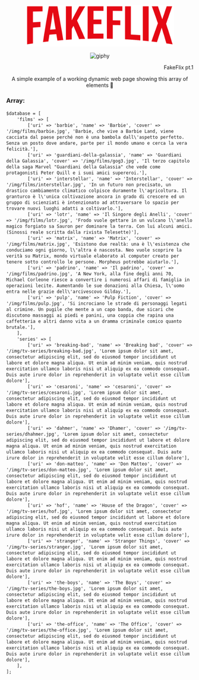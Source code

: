 <p align="center"><img src="public/img/logo.png" width="400" alt="Laravel Logo"></a></p>

<p align="center">
  <img src="https://github.com/RedRibbon990/FakeFlix/assets/144163977/d636f0e2-e5df-44b9-8991-0eb21bcde98b" width="auto" alt="giphy">
</p>

<p align="end">FakeFlix pt.1</p>

<p align="center">
    A simple example of a working dynamic web page showing this array of elements 🔻

### Array:
    $database = [
        'films' => [
            ['uri' => 'barbie', 'name' => 'Barbie', 'cover' => '/img/films/barbie.jpg', 'Barbie, che vive a Barbie Land, viene cacciata dal paese perché non è una bambola dall\'aspetto perfetto. Senza un posto dove andare, parte per il mondo umano e cerca la vera felicità.'],
            ['uri' => 'guardiani-della-galassia', 'name' => 'Guardiani della Galassia', 'cover' => '/img/films/gog3.jpg', 'Il terzo capitolo della saga Marvel "Guardiani della Galassia" che vede come protagonisti Peter Quill e i suoi amici supereroi.'],
            ['uri' => 'interstellar', 'name' => 'Interstellar', 'cover' => '/img/films/interstellar.jpg', 'In un futuro non precisato, un drastico cambiamento climatico colpisce duramente l\'agricoltura. Il granturco è l\'unica coltivazione ancora in grado di crescere ed un gruppo di scienziati è intenzionato ad attraversare lo spazio per trovare nuovi luoghi adatti a coltivarlo.'],
            ['uri' => 'lotr', 'name' => 'Il Singore degli Anelli', 'cover' => '/img/films/lotr.jpg', 'Frodo vuole gettare in un vulcano l\'anello magico forgiato sa Sauron per dominare la terra. Con lui alcuni amici. (Sinossi reale scritta dalla rivista Telesette)'],
            ['uri' => 'matrix', 'name' => 'Matrix', 'cover' => '/img/films/matrix.jpg', 'Esistono due realtà: una è l\'esistenza che conduciamo ogni giorno, l\'altra è nascosta. Neo vuole scoprire la verità su Matrix, mondo virtuale elaborato al computer creato per tenere sotto controllo le persone. Morpheus potrebbe aiutarlo.'],
            ['uri' => 'padrino', 'name' => 'Il padrino', 'cover' => '/img/films/padrino.jpg', 'A New York, alla fine degli anni 70, Michael Corleone riesce a convertire i numerosi affari di famiglia in operazioni lecite. Aumentando le sue donazioni alla Chiesa, l\'uomo entra nelle grazie dell\'arcivescovo Gilday.'],
            ['uri' => 'pulp', 'name' => 'Pulp Fiction', 'cover' => '/img/films/pulp.jpg', 'Si incrociano le strade di personaggi legati al crimine. Un pugile che mente a un capo banda, due sicari che discutono massaggi ai piedi e panini, una coppia che rapina una caffetteria e altri danno vita a un dramma criminale comico quanto brutale.'],
        ],
        'series' => [
            ['uri' => 'breaking-bad', 'name' => 'Breaking bad', 'cover' => '/img/tv-series/breaking-bad.jpg', 'Lorem ipsum dolor sit amet, consectetur adipiscing elit, sed do eiusmod tempor incididunt ut labore et dolore magna aliqua. Ut enim ad minim veniam, quis nostrud exercitation ullamco laboris nisi ut aliquip ex ea commodo consequat. Duis aute irure dolor in reprehenderit in voluptate velit esse cillum dolore'],
            ['uri' => 'cesaroni', 'name' => 'cesaroni', 'cover' => '/img/tv-series/cesaroni.jpg', 'Lorem ipsum dolor sit amet, consectetur adipiscing elit, sed do eiusmod tempor incididunt ut labore et dolore magna aliqua. Ut enim ad minim veniam, quis nostrud exercitation ullamco laboris nisi ut aliquip ex ea commodo consequat. Duis aute irure dolor in reprehenderit in voluptate velit esse cillum dolore'],
            ['uri' => 'dahmer', 'name' => 'Dhamer', 'cover' => '/img/tv-series/dhahmer.jpg', 'Lorem ipsum dolor sit amet, consectetur adipiscing elit, sed do eiusmod tempor incididunt ut labore et dolore magna aliqua. Ut enim ad minim veniam, quis nostrud exercitation ullamco laboris nisi ut aliquip ex ea commodo consequat. Duis aute irure dolor in reprehenderit in voluptate velit esse cillum dolore'],
            ['uri' => 'don-matteo', 'name' => 'Don Matteo', 'cover' => '/img/tv-series/don-matteo.jpg', 'Lorem ipsum dolor sit amet, consectetur adipiscing elit, sed do eiusmod tempor incididunt ut labore et dolore magna aliqua. Ut enim ad minim veniam, quis nostrud exercitation ullamco laboris nisi ut aliquip ex ea commodo consequat. Duis aute irure dolor in reprehenderit in voluptate velit esse cillum dolore'],
            ['uri' => 'hof', 'name' => 'House of the Dragon', 'cover' => '/img/tv-series/hof.jpg', 'Lorem ipsum dolor sit amet, consectetur adipiscing elit, sed do eiusmod tempor incididunt ut labore et dolore magna aliqua. Ut enim ad minim veniam, quis nostrud exercitation ullamco laboris nisi ut aliquip ex ea commodo consequat. Duis aute irure dolor in reprehenderit in voluptate velit esse cillum dolore'],
            ['uri' => 'stranger', 'name' => 'Stranger Things', 'cover' => '/img/tv-series/stranger.jpg', 'Lorem ipsum dolor sit amet, consectetur adipiscing elit, sed do eiusmod tempor incididunt ut labore et dolore magna aliqua. Ut enim ad minim veniam, quis nostrud exercitation ullamco laboris nisi ut aliquip ex ea commodo consequat. Duis aute irure dolor in reprehenderit in voluptate velit esse cillum dolore'],
            ['uri' => 'the-boys', 'name' => 'The Boys', 'cover' => '/img/tv-series/the-boys.jpg', 'Lorem ipsum dolor sit amet, consectetur adipiscing elit, sed do eiusmod tempor incididunt ut labore et dolore magna aliqua. Ut enim ad minim veniam, quis nostrud exercitation ullamco laboris nisi ut aliquip ex ea commodo consequat. Duis aute irure dolor in reprehenderit in voluptate velit esse cillum dolore'],
            ['uri' => 'the-office', 'name' => 'The Office', 'cover' => '/img/tv-series/the-office.jpg', 'Lorem ipsum dolor sit amet, consectetur adipiscing elit, sed do eiusmod tempor incididunt ut labore et dolore magna aliqua. Ut enim ad minim veniam, quis nostrud exercitation ullamco laboris nisi ut aliquip ex ea commodo consequat. Duis aute irure dolor in reprehenderit in voluptate velit esse cillum dolore'],
        ],
    ];

</p>





